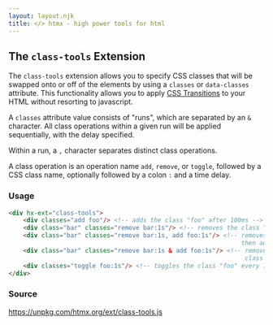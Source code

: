 ```yaml
---
layout: layout.njk
title: </> htmx - high power tools for html
---
```


## The `class-tools` Extension

The `class-tools` extension  allows you to specify CSS classes that will be swapped onto or off of the elements by using
a `classes` or `data-classes` attribute.  This functionality allows you to apply 
[CSS Transitions](https://developer.mozilla.org/en-US/docs/Web/CSS/CSS_Transitions/Using_CSS_transitions)
to your HTML without resorting to javascript.

A `classes` attribute value consists of "runs", which are separated by an `&` character.  All
class operations within a given run will be applied sequentially, with the delay specified.

Within a run, a `,` character separates distinct class operations.

A class operation is an operation name `add`, `remove`, or `toggle`, followed by a CSS class name,
optionally followed by a colon `:` and a time delay.

### Usage

```html
<div hx-ext="class-tools">
    <div classes="add foo"/> <!-- adds the class "foo" after 100ms -->
    <div class="bar" classes="remove bar:1s"/> <!-- removes the class "bar" after 1s -->
    <div class="bar" classes="remove bar:1s, add foo:1s"/> <!-- removes the class "bar" after 1s
                                                                then adds the class "foo" 1s after that -->
    <div class="bar" classes="remove bar:1s & add foo:1s"/> <!-- removes the class "bar" and adds 
                                                                 class "foo" after 1s  -->
    <div classes="toggle foo:1s"/> <!-- toggles the class "foo" every 1s -->
</div> 
```

### Source

<https://unpkg.com/htmx.org/ext/class-tools.js>
